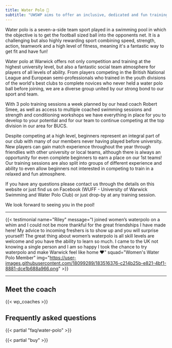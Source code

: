 ```yaml
---
title: Water Polo 🤽
subtitle: "UWSWP aims to offer an inclusive, dedicated and fun training environment in world-class facilities."
---
```


Water polo is a seven-a-side team sport played in a swimming pool in
which the objective is to get the football sized ball into the opponents
net. It is a challenging but also highly rewarding sport combining
speed, strength, action, teamwork and a high level of fitness, meaning
it's a fantastic way to get fit and have fun!

Water polo at Warwick offers not only competition and training at the
highest university level, but also a fantastic social team atmosphere
for players of all levels of ability. From players competing in the
British National League and European semi-professionals who trained in
the youth divisions of the world's best clubs to complete novices who
never held a water polo ball before joining, we are a diverse group
united by our strong bond to our sport and team.

With 3 polo training sessions a week planned by our head coach Robert
Smee, as well as access to multiple coached swimming sessions and
strength and conditioning workshops we have everything in place for you
to develop to your potential and for our team to continue competing at
the top division in our area for BUCS.

Despite competing at a high level, beginners represent an integral part
of our club with many of our members never having played before
university. New players can gain match experience throughout the year
through friendlies with other university or local teams, although there
is always an opportunity for even complete beginners to earn a place on 
our 1st teams! Our training sessions are also split into groups of
different experience and ability to even allow beginners not interested
in competing to train in a relaxed and fun atmosphere.

If you have any questions please contact us through the details on this
website or just find us on Facebook (WUFF - University of Warwick Swimming and Water Polo Club) or
just drop-by at any training session.

We look forward to seeing you in the pool!

---

{{< testimonial name="Riley" message="I joined women’s waterpolo on a whim and I could not be more thankful for the great friendships I have made here! My advice to incoming freshers is to show up and you will surprise yourself! The great thing about women’s waterpolo is all skill levels are welcome and you have the ability to learn so much. I came to the UK not knowing a single person and I am so happy I took the chance to try waterpolo and make Warwick feel like home ❤" squad="Women's Water Polo Member" img="https://user-images.githubusercontent.com/18099289/183516376-c214b25b-e821-4bf1-8881-dce1b688a966.png" >}}

---

## Meet the coach

{{< wp_coaches >}}

## Frequently asked questions

{{< partial "faq/water-polo" >}}

{{< partial "buy" >}}
